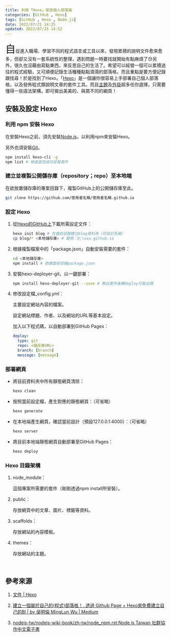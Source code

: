 ```yaml
---
title: 利用「Hexo」架設個人部落格
categories: [GitHub , Hexo]
tags: [GitHub , Hexo , Node.js]
date: 2022/07/21 14:25
updated: 2022/07/25 14:52
---
```


<font size=6>自</font>從進入職場、學習不同的程式語言或工具以來，發現累積的說明文件愈來愈多，但卻又沒有一套系統性的整理，遇到問題一時要找就開始有點麻煩了😓另外，很久也沒藉由寫點東西，來反思自己的生活了。希望可以經營一個可以累積過往的程式經驗，又可順便記錄生活種種點點滴滴的部落格，而且重點是要方便記錄跟找尋！於是找到了Hexo。「[Hexo](https://hexo.io/zh-tw/)」是一個讓你很容易上手部署自己個人部落格，以及發佈程式類說明文章的套件工具。而且[主題](https://hexo.io/themes/)及[外掛](https://hexo.io/plugins/)超多任你選擇，只需要懂得一些語法架構，即可做出美美的、與眾不同的網頁！

## 安裝及設定 Hexo

### 利用 npm 安裝 Hexo 

在安裝Hexo之前，須先安裝[Node.js](https://nodejs.org/zh-tw/)，以利用npm來安裝Hexo。

另外也須安裝[Git](https://git-scm.com/)。

``` bash
npm install hexo-cli -g
npm list # 檢查是否成功安裝套件
```

### 建立並複製公開儲存庫（repository；repo）至本地端

在欲放置儲存庫的專案目錄下，複製GitHub上的公開儲存庫至此。

``` bash
git clone https://github.com/使用者名稱/使用者名稱.github.io
```

### 設定 Hexo

1. 從[Hexo的GitHub上](https://github.com/hexojs/hexo-starter)下載所需設定文件：

    ``` bash
    hexo init blog # 在當前目錄建立blog資料夾（可自訂名稱）
    cp blog/* <本地儲存庫> # 範例：D:\xxx.github.io
    ```

2. 根據複製檔案中的「package.json」自動安裝需要的套件：

    ``` bash
    cd <本地儲存庫>
    npm install # 依據當前目錄package.json
    ```

3. 安裝hexo-deployer-git，以一鍵部署：

    ``` bash
    npm install hexo-deployer-git --save # 無此套件後續deploy可能出錯
    ```

4. 修改設定檔_config.yml：

    主要設定網站內容的檔案。

    設定網站標題、作者、以及網站的URL等基本設定。

    加入以下程式碼，以自動部署到GitHub Pages：
 
    ``` yaml
    deploy:
      type: git
      repo: <儲存庫URL>
      branch: [branch]
      message: [message]
    ```

### 部署網頁

- 將目前資料夾中所有靜態網頁清除：

    ``` bash
    hexo clean
    ```

- 按照當前設定檔，產生對應的靜態網頁：（可省略）

    ``` bash
    hexo generate
    ```

- 在本地端產生網頁，確認當前設計（預設127.0.0.1:4000）：（可省略）

    ``` bash
    hexo server
    ```

- 將目前本地端靜態網頁自動部署至GitHub Pages：

    ``` bash
    hexo deploy
    ```

### Hexo 目錄架構

1. node_module：

    這個專案所需要的套件（剛剛透過npm install所安裝）。

2. public：
      
    存放網頁中的文章、圖片、標籤等資料。

3. scaffolds：

    存放網站的內容模板。
    
4. themes：

    存放網站的主題。

<br>

## 參考來源

1. [文件 | Hexo](https://hexo.io/zh-tw/docs/)
  
2. [建立一個屬於自己的(程式)部落格！. 透過 Github Page + Hexo來免費建立自己的Bl | by 吳明倫 MingLun Wu | Medium](https://minglun-wu.medium.com/%E5%BB%BA%E7%AB%8B%E4%B8%80%E5%80%8B%E5%B1%AC%E6%96%BC%E8%87%AA%E5%B7%B1%E7%9A%84-%E7%A8%8B%E5%BC%8F-%E9%83%A8%E8%90%BD%E6%A0%BC-4d295ed96236)
  
3. [nodejs-tw/nodejs-wiki-book/zh-tw/node_npm.rst:Node.js Taiwan 社群協作中文電子書](https://github.com/nodejs-tw/nodejs-wiki-book/blob/master/zh-tw/node_npm.rst)
